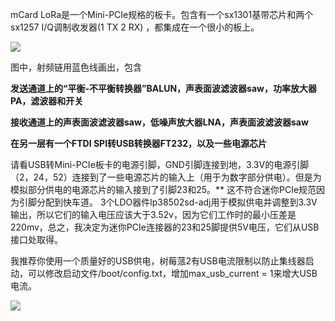 mCard LoRa是一个Mini-PCIe规格的板卡。包含有一个sx1301基带芯片和两个sx1257 I/Q调制收发器(1 TX 2 RX) ，都集成在一个很小的板上。

![](https://camo.githubusercontent.com/dd5e469406dad76d44edd2f665bb8695a7496e61/68747470733a2f2f7777772e64726f70626f782e636f6d2f732f643573616865336f306d336763796e2f6d63617264312e626d702e6a70673f646c3d31)

图中，射频链用蓝色线画出，包含

**发送通道上的“平衡-不平衡转换器”BALUN，声表面波滤波器saw，功率放大器PA，滤波器和开关**

**接收通道上的声表面波滤波器saw，低噪声放大器LNA，声表面波滤波器saw**

**在另一层有一个FTDI SPI转USB转换器FT232，以及一些电源芯片**

请看USB转Mini-PCIe板卡的电源引脚，GND引脚连接到地，3.3V的电源引脚（2，24，52）连接到了一些电源芯片的输入上（用于为数字部分供电）。但是为模拟部分供电的电源芯片的输入接到了引脚23和25。** 这不符合迷你PCIe规范因为引脚分配到快车道。 3个LDO器件lp38502sd-adj用于模拟供电并调整到3.3V输出，所以它们的输入电压应该大于3.52v，因为它们工作时的最小压差是220mv，总之，我决定为迷你PCIe连接器的23和25脚提供5V电压，它们从USB接口处取得。

我推荐你使用一个质量好的USB供电，树莓蒎2有USB电流限制以防止集线器启动，可以修改启动文件/boot/config.txt，增加max_usb_current = 1来增大USB电流。

![](https://camo.githubusercontent.com/35623fa3940005b847ee3a836d4bd87ac6d18b40/68747470733a2f2f7777772e64726f70626f782e636f6d2f732f6a64666471697a386971787730776b2f494d475f33303032253230253238312532392e4a50473f646c3d31)



